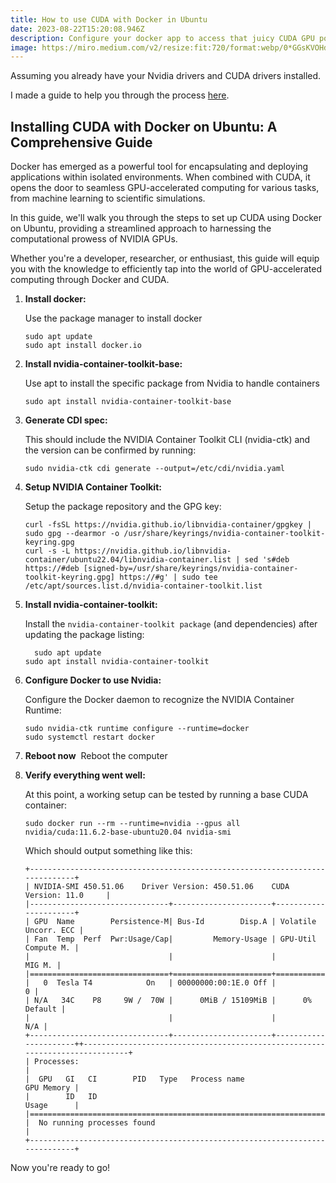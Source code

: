 ```yaml
---
title: How to use CUDA with Docker in Ubuntu
date: 2023-08-22T15:20:08.946Z
description: Configure your docker app to access that juicy CUDA GPU power.
image: https://miro.medium.com/v2/resize:fit:720/format:webp/0*GGsKVOHdgXraeFbi.jpg
---
```

Assuming you already have your Nvidia drivers and CUDA drivers installed. 

I﻿ made a guide to help you through the process [here](https://ayats.dev/post/how-to-use-gpu-nvidia-on-ubuntu/).

## Installing CUDA with Docker on Ubuntu: A Comprehensive Guide

Docker has emerged as a powerful tool for encapsulating and deploying applications within isolated environments. When combined with CUDA, it opens the door to seamless GPU-accelerated computing for various tasks, from machine learning to scientific simulations.

In this guide, we'll walk you through the steps to set up CUDA using Docker on Ubuntu, providing a streamlined approach to harnessing the computational prowess of NVIDIA GPUs. 

Whether you're a developer, researcher, or enthusiast, this guide will equip you with the knowledge to efficiently tap into the world of GPU-accelerated computing through Docker and CUDA.

1. **I﻿nstall docker:**

   Use the package manager to install docker

   ```shell
   s﻿udo apt update
   s﻿udo apt install docker.io
   ```
2. **I﻿nstall nvidia-container-toolkit-base:**

   Use apt to install the specific package from Nvidia to handle containers

   ```shell
   sudo apt install nvidia-container-toolkit-base
   ```
3. **Generate CDI spec:**

   This should include the NVIDIA Container Toolkit CLI (nvidia-ctk) and the version can be confirmed by running:

   ```shell
   sudo nvidia-ctk cdi generate --output=/etc/cdi/nvidia.yaml
   ```
4. **Setup NVIDIA Container Toolkit:**

   Setup the package repository and the GPG key:

   ```shell
   curl -fsSL https://nvidia.github.io/libnvidia-container/gpgkey | sudo gpg --dearmor -o /usr/share/keyrings/nvidia-container-toolkit-keyring.gpg   
   curl -s -L https://nvidia.github.io/libnvidia-container/ubuntu22.04/libnvidia-container.list | sed 's#deb https://#deb [signed-by=/usr/share/keyrings/nvidia-container-toolkit-keyring.gpg] https://#g' | sudo tee /etc/apt/sources.list.d/nvidia-container-toolkit.list
   ```
5. **I﻿nstall nvidia-container-toolkit:**

     Install the `nvidia-container-toolkit package` (and dependencies) after updating the package listing:

   ```shell
   ﻿  sudo apt update
   sudo apt install nvidia-container-toolkit
   ```
6. **Configure Docker to use Nvidia:**

   Configure the Docker daemon to recognize the NVIDIA Container Runtime:

   ```shell
   sudo nvidia-ctk runtime configure --runtime=docker  
   sudo systemctl restart docker
   ```
7. **Reboot now**
   ﻿  Reboot the computer
8. **Verify everything went well:**

      At this point, a working setup can be tested by running a base CUDA container:

   ```shell
   sudo docker run --rm --runtime=nvidia --gpus all nvidia/cuda:11.6.2-base-ubuntu20.04 nvidia-smi
   ```

      Which should output something like this:

   ```shell
   +-----------------------------------------------------------------------------+
   | NVIDIA-SMI 450.51.06    Driver Version: 450.51.06    CUDA Version: 11.0     |
   |-------------------------------+----------------------+----------------------+
   | GPU  Name        Persistence-M| Bus-Id        Disp.A | Volatile Uncorr. ECC |
   | Fan  Temp  Perf  Pwr:Usage/Cap|         Memory-Usage | GPU-Util  Compute M. |
   |                               |                      |               MIG M. |
   |===============================+======================+======================|
   |   0  Tesla T4            On   | 00000000:00:1E.0 Off |                    0 |
   | N/A   34C    P8     9W /  70W |      0MiB / 15109MiB |      0%      Default |
   |                               |                      |                  N/A |
   +-------------------------------+----------------------+----------------------++-----------------------------------------------------------------------------+
   | Processes:                                                                  |
   |  GPU   GI   CI        PID   Type   Process name                  GPU Memory |
   |        ID   ID                                                   Usage      |
   |=============================================================================|
   |  No running processes found                                                 |
   +-----------------------------------------------------------------------------+
   ```

N﻿ow you're ready to go!